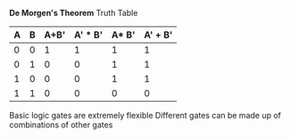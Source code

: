 
**De Morgen's Theorem** 
Truth Table

| A   | B   | A+B' | A' * B' | A* B' | A' + B' |
| --- | --- | ---- | ------- | ----- | ------- |
| 0   | 0   | 1    | 1       | 1     | 1       |
| 0   | 1   | 0    | 0       | 1     | 1       |
| 1   | 0   | 0    | 0       | 1     | 1       |
| 1   | 1   | 0    | 0       | 0     | 0       |



Basic logic gates are extremely flexible
Different gates can be made up of combinations of other gates